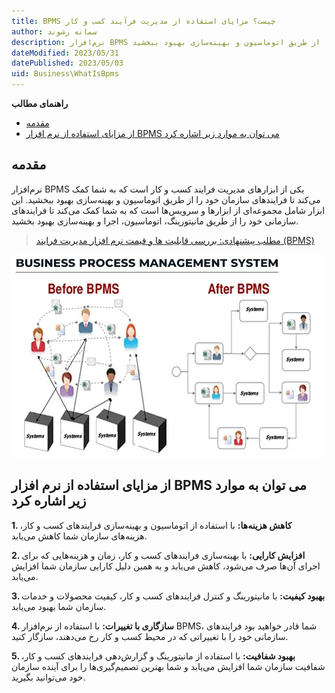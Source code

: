 ```yaml
---
title: BPMS چیست؟ مزایای استفاده از مدیریت فرآیند کسب و کار
author: سمانه رشوند
description: نرم‌افزار BPMS یکی از ابزارهای مدیریت فرایند کسب و کار است که به شما کمک می‌کند تا فرایندهای سازمان خود را از طریق اتوماسیون و بهینه‌سازی بهبود ببخشید.
dateModified: 2023/05/31
datePublished: 2023/05/03
uid: Business\WhatIsBpms
---
```

**راهنمای مطالب**
- [مقدمه](#مقدمه)
- [از مزایای استفاده از نرم افزار BPMS می توان به موارد زیر اشاره کرد](#از-مزایای-استفاده-از-نرم-افزار-bpms-می-توان-به-موارد-زیر-اشاره-کرد)


## مقدمه
نرم‌افزار BPMS یکی از ابزارهای مدیریت فرایند کسب و کار است که به شما کمک می‌کند تا فرایندهای سازمان خود را از طریق اتوماسیون و بهینه‌سازی بهبود ببخشید. این ابزار شامل مجموعه‌ای از ابزارها و سرویس‌ها است که به شما کمک می‌کند تا فرایندهای سازمانی خود را از طریق مانیتورینگ، اتوماسیون، اجرا و بهینه‌سازی بهبود بخشید.

> [مطلب پیشنهادی: بررسی قابلیت ها و قیمت نرم افزار مدیریت فرایند (BPMS)](https://www.hooshkar.com/Software/Fennec/Module/BPMS)


![Business Process Management System](./Images/BPMS.webp)

## از مزایای استفاده از نرم افزار BPMS می توان به موارد زیر اشاره کرد

**1. کاهش هزینه‌ها:** با استفاده از اتوماسیون و بهینه‌سازی فرایندهای کسب و کار، هزینه‌های سازمان شما کاهش می‌یابد.

**2. افزایش کارایی:** با بهینه‌سازی فرایندهای کسب و کار، زمان و هزینه‌هایی که برای اجرای آن‌ها صرف می‌شود، کاهش می‌یابد و به همین دلیل کارایی سازمان شما افزایش می‌یابد.

**3. بهبود کیفیت:** با مانیتورینگ و کنترل فرایندهای کسب و کار، کیفیت محصولات و خدمات سازمان شما بهبود می‌یابد.

**4. سازگاری با تغییرات:** با استفاده از نرم‌افزار BPMS، شما قادر خواهید بود فرایندهای سازمانی خود را با تغییراتی که در محیط کسب و کار رخ می‌دهند، سازگار کنید.

**5. بهبود شفافیت:** با استفاده از مانیتورینگ و گزارش‌دهی فرایندهای کسب و کار، شفافیت سازمان شما افزایش می‌یابد و شما بهترین تصمیم‌گیری‌ها را برای آینده سازمان خود می‌توانید بگیرید.

